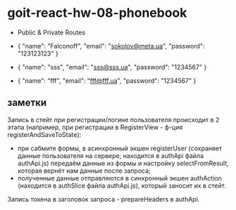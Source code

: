 # goit-react-hw-08-phonebook

- Public & Private Routes

- { "name": "Falconoff", "email": "sokolov@meta.ua", "password": "123123123" }
- { "name": "sss", "email": "sss@sss.ua", "password": "1234567" }
- { "name": "fff", "email": "fff@fff.ua", "password": "1234567" }

## заметки

Запись в стейт при регистрации/логине пользователя происходит в 2 этапа
(например, при регистрации в RegisterView - ф-ция registerAndSaveToState):

- при сабмите формы, в асинхронный экшен registerUser (сохраняет данные
  пользователя на сервере; находится в authApi файла authApi.js) передаём данные
  из формы и настройку selectFromResult, которая вернёт нам данные после
  запроса;
- полученные данные отправляются в синхронный экшен authAction (находится в
  authSlice файла authApi.js), который заносит их в стейт.

Запись токена в заголовок запроса - prepareHeaders в authApi.
